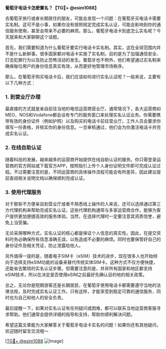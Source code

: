 **葡萄牙电话卡怎麽實名？【TG💪+ @esim1088】**

去葡萄牙旅行或者长期居住的朋友，可能会发现一个问题：在葡萄牙买电话卡需要实名制。这可不是小事，如果你没有按照规定完成实名认证，可能会影响到你的通信服务使用，甚至会带来不必要的麻烦。那么，葡萄牙电话卡到底怎么实名呢？今天就来和大家聊聊这个话题。

首先，我们需要知道为什么葡萄牙要实行电话卡实名制。其实，这在全球范围内并不是什么新鲜事。很多国家都对电话卡实施了实名制，目的是为了加强通信安全、打击犯罪行为以及防止恐怖活动的发生。葡萄牙也不例外，他们希望通过实名制来确保每位用户的身份信息真实有效，从而更好地管理市场秩序。

那么，在葡萄牙购买电话卡后，我们应该如何进行实名认证呢？一般来说，主要有以下几种方式：

### 1. 到营业厅办理

最直接的方式就是亲自前往当地的电信运营商营业厅。通常情况下，各大运营商如MEO、NOS和Vodafone都会设有专门的服务窗口来处理实名认证业务。你需要携带有效的身份证件（例如护照）以及购买的电话卡前往营业厅。工作人员会要求你填写一份表格，并核实你的身份信息。一旦审核通过，他们会为你激活电话卡并完成实名认证。

### 2. 在线自助认证

随着科技的发展，越来越多的运营商开始提供在线自助认证的服务。你只需登录运营商的官方网站或下载官方APP，按照指引上传个人身份证明文件即可完成认证过程。不过需要注意的是，不同运营商的具体操作流程可能会有所差异，因此建议提前查阅相关说明文档以确保顺利完成认证。

### 3. 使用代理服务

对于那些不方便亲自到营业厅或者不熟悉线上操作的人来说，还可以选择通过第三方代理机构来帮助完成实名认证。这些代理机构通常与多家运营商合作，能够为客户提供更加便捷高效的服务体验。当然，在选择代理时一定要注意其资质信誉，避免上当受骗。

无论采用哪种方式，实名认证的核心都是保证个人信息的真实性。因此，在提交资料时务必确保所有信息准确无误，以免造成不必要的麻烦。同时也要保管好自己的身份证件及相关凭证，防止泄露给他人。

另外值得一提的是，随着电子SIM卡（eSIM）技术的进步，现在很多人也开始倾向于选择支持eSIM功能的设备来替代传统实体SIM卡。这种方式不仅方便快捷，还能省去繁琐的实名认证步骤。但需要注意的是，并非所有国家和地区都支持eSIM技术，所以在决定是否使用eSIM之前最好先确认目的地的相关政策。

总之，无论你是短期游客还是长期居民，在葡萄牙使用电话卡都需要遵守当地的法律法规，及时完成实名认证工作。只有这样，才能享受到稳定可靠的通信服务，同时也为自己和他人的安全负责。

最后提醒一下，如果对实名认证有任何疑问或困难，都可以联系当地运营商客服寻求帮助。他们通常会提供详细的指导和支持，帮助你顺利解决问题。

希望这篇文章能为大家解答关于葡萄牙电话卡实名的问题！如果你还有其他疑问，欢迎随时留言交流哦～ 

[[TG💪+ @esim1088](https://t.me/s/esim1088) ![Image](https://i.postimg.cc/4NQfJmqS/Snipaste-2025-05-13-00-14-12.png)]